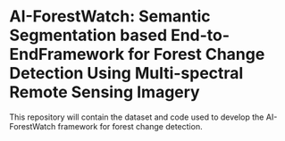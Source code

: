 # AI-ForestWatch: Semantic Segmentation based End-to-EndFramework for Forest Change Detection Using Multi-spectral Remote Sensing Imagery

This repository will contain the dataset and code used to develop the AI-ForestWatch framework for forest change detection.
